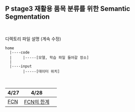 ## P stage3 재활용 품목 분류를 위한 Semantic Segmentation   

<br>


디렉토리 파일 설명   (계속 수정)

```
home   
  |----code   
  |     |-----[모델, 학습 파일 들어갈 장소]   
  |   
  |----input   
        |-----[데이터 위치]   
```

<br>


|4/27|4/28||
|---|---|---|
|<a href="https://github.com/bcaitech1/p3-ims-obd-p3-seg-7/blob/jiyun/FCN.md">FCN</a>|<a href="">FCN의 한계</a>|
